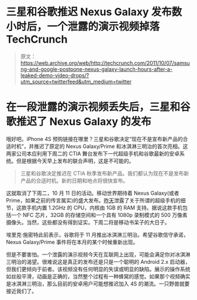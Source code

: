 # 三星和谷歌推迟 Nexus Galaxy 发布数小时后，一个泄露的演示视频掉落 TechCrunch

> 原文：<https://web.archive.org/web/http://techcrunch.com/2011/10/07/samsung-and-google-postpone-nexus-galaxy-launch-hours-after-a-leaked-demo-video-drops/?utm_source=twitterfeed&utm_medium=twitter>

# 在一段泄露的演示视频丢失后，三星和谷歌推迟了 Nexus Galaxy 的发布

哦好吧。iPhone 4S 预购链接在哪里？三星和谷歌决定“现在不是宣布新产品的合适时机”，并推迟了原定的 Nexus Galaxy/Prime 和冰淇淋三明治的首次亮相。这两家公司本应利用下周二的 CTIA 舞台发布下一代超级手机和谷歌最新的安卓系统。但是根据今天早上发布的联合声明，这是不可能的。

> 三星和谷歌决定推迟在 CTIA 秋季发布新产品。我们都认为现在不是发布新产品的合适时机。新的日期和地点将很快宣布。

这就取消了下周二，10 月 11 日的活动。移动世界期待着 Nexus Galaxy(或者 Prime，如果之前的传言属实)的盛大发布。[昨天](https://web.archive.org/web/20230204164834/https://techcrunch.com/2011/10/06/nexus-prime-details-leaked-new-name-verizon-exclusive/)泄露了关于所谓的超级手机的细节，这款手机内置 1.2GHz 的 CPU，内核由 1GB 的 RAM 支持。据说这款手机包括一个 NFC 芯片，32GB 的存储空间和一个具有 1080p 录制模式的 500 万像素摄像头。当然，这些都没有得到证实。下周二将是移动书呆子的大日子。

埃里克·施密特此前表示，谷歌将于 11 月推出冰淇淋三明治。希望谷歌信守承诺，Nexus Galaxy/Prime 事件将在本月的某个时候重新出现。

但是不要害怕。一个泄露的演示视频今天在互联网上出现，可能会满足你对冰淇淋三明治的渴望。很难说这是真正的发布还是只是一个聪明的 Android 2.x 启动器，但我们更倾向于前者。该视频没有任何明显的失误或明显的缺陷。展示的操作系统如丝般平滑，动画是正确的，当然整个过程有一种蜂窝的感觉。如果那个视频确实是冰淇淋三明治，那么目前的安卓用户可能想推迟加入 4S 的潮流。一只野兽就要接近我们了。